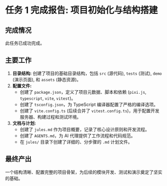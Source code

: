 # 任务 1 完成报告: 项目初始化与结构搭建

## 完成情况
此任务已成功完成。

## 主要工作
1.  **目录结构:** 创建了项目的基础目录结构，包括 `src` (源代码), `tests` (测试), `demo` (演示页面), 和 `assets` (静态资源)。
2.  **配置文件:**
    -   创建了 `package.json`，定义了项目元数据、脚本和依赖 (`pixi.js`, `typescript`, `vite`, `vitest`)。
    -   创建了 `tsconfig.json`，为 TypeScript 编译器配置了严格的编译选项。
    -   创建了 `vite.config.ts` (后续合并了 `vitest.config.ts`)，用于配置开发服务器、构建过程和测试环境。
3.  **文档与计划:**
    -   创建了 `jules.md` 作为项目概要，记录了核心设计原则和开发流程。
    -   创建了 `AGENTS.md`，为 AI 代理提供了工作流程和代码规范。
    -   在 `jules/` 目录下创建了详细的、分步骤的 `.md` 计划文件。

## 最终产出
一个结构清晰、配置完整的项目骨架，为后续的模块开发、测试和演示奠定了坚实的基础。
